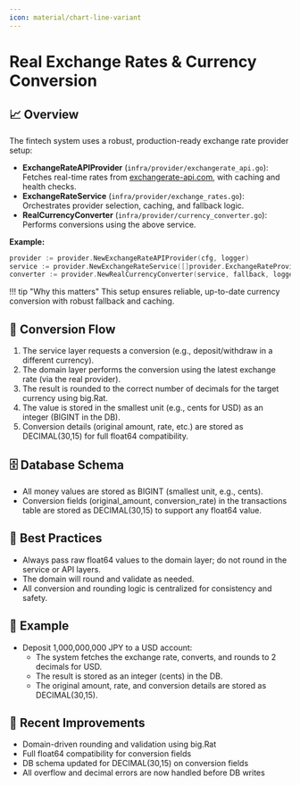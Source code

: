 ```yaml
---
icon: material/chart-line-variant
---
```


# Real Exchange Rates & Currency Conversion

## 📈 Overview

The fintech system uses a robust, production-ready exchange rate provider setup:

- **ExchangeRateAPIProvider** (`infra/provider/exchangerate_api.go`): Fetches real-time rates from [exchangerate-api.com](https://www.exchangerate-api.com/), with caching and health checks.
- **ExchangeRateService** (`infra/provider/exchange_rates.go`): Orchestrates provider selection, caching, and fallback logic.
- **RealCurrencyConverter** (`infra/provider/currency_converter.go`): Performs conversions using the above service.

**Example:**

```go
provider := provider.NewExchangeRateAPIProvider(cfg, logger)
service := provider.NewExchangeRateService([]provider.ExchangeRateProvider{provider}, cache, logger, cfg)
converter := provider.NewRealCurrencyConverter(service, fallback, logger)
```

!!! tip "Why this matters"
    This setup ensures reliable, up-to-date currency conversion with robust fallback and caching.

## :repeat: Conversion Flow

1. The service layer requests a conversion (e.g., deposit/withdraw in a different currency).
2. The domain layer performs the conversion using the latest exchange rate (via the real provider).
3. The result is rounded to the correct number of decimals for the target currency using big.Rat.
4. The value is stored in the smallest unit (e.g., cents for USD) as an integer (BIGINT in the DB).
5. Conversion details (original amount, rate, etc.) are stored as DECIMAL(30,15) for full float64 compatibility.

## 🗄️ Database Schema

- All money values are stored as BIGINT (smallest unit, e.g., cents).
- Conversion fields (original_amount, conversion_rate) in the transactions table are stored as DECIMAL(30,15) to support any float64 value.

## 🏅 Best Practices

- Always pass raw float64 values to the domain layer; do not round in the service or API layers.
- The domain will round and validate as needed.
- All conversion and rounding logic is centralized for consistency and safety.

## 🧪 Example

- Deposit 1,000,000,000 JPY to a USD account:
  - The system fetches the exchange rate, converts, and rounds to 2 decimals for USD.
  - The result is stored as an integer (cents) in the DB.
  - The original amount, rate, and conversion details are stored as DECIMAL(30,15).

## 🚀 Recent Improvements

- Domain-driven rounding and validation using big.Rat
- Full float64 compatibility for conversion fields
- DB schema updated for DECIMAL(30,15) on conversion fields
- All overflow and decimal errors are now handled before DB writes
